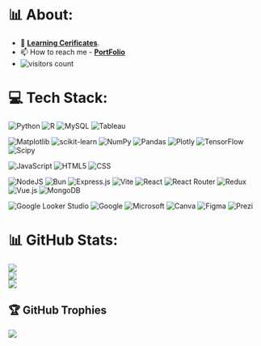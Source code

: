 # 📊 About:
- 📜 [**Learning Cerificates**](https://drive.google.com/drive/u/0/folders/1k9CbtNCu2S9ukOuwzOgyPt17pqjtExm4).
- 📫 How to reach me - [**PortFolio**](https://shubhamjagtap2126.wixsite.com/shubhamjagtap)
- ![visitors count](https://visitcount.itsvg.in/api?id=shubhamjagtap2126&icon=0&color=0)

# 💻 Tech Stack:

![Python](https://img.shields.io/badge/python-3670A0?style=for-the-badge&logo=python&logoColor=ffdd54) 
![R](https://img.shields.io/badge/r-%23276DC3.svg?style=for-the-badge&logo=r&logoColor=white) 
![MySQL](https://img.shields.io/badge/mysql-4479A1.svg?style=for-the-badge&logo=mysql&logoColor=white) 
![Tableau](https://img.shields.io/badge/tableau-%23323330.svg?style=for-the-badge&logo=tableau&logoColor=%23F7DF1E) 

![Matplotlib](https://img.shields.io/badge/Matplotlib-%23ffffff.svg?style=for-the-badge&logo=Matplotlib&logoColor=black) 
![scikit-learn](https://img.shields.io/badge/scikit--learn-%23F7931E.svg?style=for-the-badge&logo=scikit-learn&logoColor=white) 
![NumPy](https://img.shields.io/badge/numpy-%23013243.svg?style=for-the-badge&logo=numpy&logoColor=white) 
![Pandas](https://img.shields.io/badge/pandas-%23150458.svg?style=for-the-badge&logo=pandas&logoColor=white) 
![Plotly](https://img.shields.io/badge/Plotly-%233F4F75.svg?style=for-the-badge&logo=plotly&logoColor=white) 
![TensorFlow](https://img.shields.io/badge/TensorFlow-%23FF6F00.svg?style=for-the-badge&logo=TensorFlow&logoColor=white) 
![Scipy](https://img.shields.io/badge/SciPy-%230C55A5.svg?style=for-the-badge&logo=scipy&logoColor=%white)

![JavaScript](https://img.shields.io/badge/javascript-%23323330.svg?style=for-the-badge&logo=javascript&logoColor=%23F7DF1E)
![HTML5](https://img.shields.io/badge/html5-%23E34F26.svg?style=for-the-badge&logo=html5&logoColor=white) 
![CSS](https://img.shields.io/badge/css-%230C55A5.svg?style=for-the-badge&logo=tableau&logoColor=%white)

![NodeJS](https://img.shields.io/badge/node.js-6DA55F?style=for-the-badge&logo=node.js&logoColor=white) 
![Bun](https://img.shields.io/badge/Bun-%23000000.svg?style=for-the-badge&logo=bun&logoColor=white) 
![Express.js](https://img.shields.io/badge/express.js-%23404d59.svg?style=for-the-badge&logo=express&logoColor=%2361DAFB) 
![Vite](https://img.shields.io/badge/vite-%23646CFF.svg?style=for-the-badge&logo=vite&logoColor=white) 
![React](https://img.shields.io/badge/react-%2320232a.svg?style=for-the-badge&logo=react&logoColor=%2361DAFB) 
![React Router](https://img.shields.io/badge/React_Router-CA4245?style=for-the-badge&logo=react-router&logoColor=white) 
![Redux](https://img.shields.io/badge/redux-%23593d88.svg?style=for-the-badge&logo=redux&logoColor=white) 
![Vue.js](https://img.shields.io/badge/vue.js-%2335495e.svg?style=for-the-badge&logo=vuedotjs&logoColor=%234FC08D) 
![MongoDB](https://img.shields.io/badge/MongoDB-%234ea94b.svg?style=for-the-badge&logo=mongodb&logoColor=white) 

![Google Looker Studio](https://img.shields.io/badge/google_looker_studio-%23000000.svg?style=for-the-badge&logo=looker_studio&logoColor=white) 
![Google](https://img.shields.io/badge/google.js-%23404d59.svg?style=for-the-badge&logo=google&logoColor=%2361DAFB) 
![Microsoft](https://img.shields.io/badge/microsoft-%23646CFF.svg?style=for-the-badge&logo=microsoft&logoColor=white) 
![Canva](https://img.shields.io/badge/Canva-%2300C4CC.svg?style=for-the-badge&logo=Canva&logoColor=white) 
![Figma](https://img.shields.io/badge/figma-%23F24E1E.svg?style=for-the-badge&logo=figma&logoColor=white) 
![Prezi](https://img.shields.io/badge/prezi-6DA55F?style=for-the-badge&logo=prezi&logoColor=white) 

# 📊 GitHub Stats:
![](https://github-readme-stats.vercel.app/api?username=shubhamjagtap2126&theme=dark&hide_border=false&include_all_commits=true&count_private=true)<br/>
![](https://github-readme-streak-stats.herokuapp.com/?user=shubhamjagtap2126&theme=dark&hide_border=false)<br/>
![](https://github-readme-stats.vercel.app/api/top-langs/?username=shubhamjagtap2126&theme=dark&hide_border=false&include_all_commits=true&count_private=true&layout=compact)

## 🏆 GitHub Trophies
![](https://github-profile-trophy.vercel.app/?username=shubhamjagtap2126&theme=radical&no-frame=false&no-bg=true&margin-w=4)



<!-- links -->
[Shubham Jagtap]: https://github.com/shubhamjagtap2126 "Shubham Jagtap"
